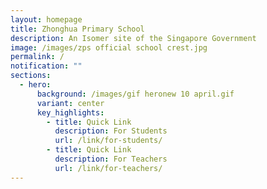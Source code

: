 ```yaml
---
layout: homepage
title: Zhonghua Primary School
description: An Isomer site of the Singapore Government
image: /images/zps official school crest.jpg
permalink: /
notification: ""
sections:
  - hero:
      background: /images/gif heronew 10 april.gif
      variant: center
      key_highlights:
        - title: Quick Link
          description: For Students
          url: /link/for-students/
        - title: Quick Link
          description: For Teachers
          url: /link/for-teachers/
---
```

